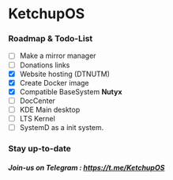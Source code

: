 # KetchupOS

### Roadmap & Todo-List
- [ ]  Make a mirror manager
- [ ]  Donations links
- [x]  Website hosting (DTNUTM)
- [x]  Create Docker image
- [x]  Compatible BaseSystem **Nutyx**
- [ ]  DocCenter
- [ ]  KDE Main desktop
- [ ]  LTS Kernel
- [ ]  SystemD as a init system.

### Stay up-to-date  

##### Join-us on Telegram : https://t.me/KetchupOS
